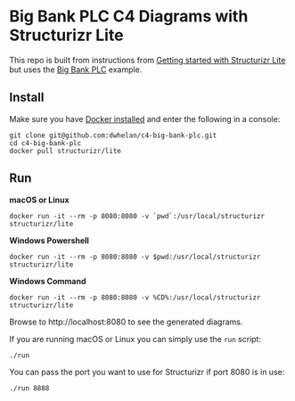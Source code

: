 # Big Bank PLC C4 Diagrams with Structurizr Lite

This repo is built from instructions from [Getting started with Structurizr Lite](https://dev.to/simonbrown/getting-started-with-structurizr-lite-27d0) but uses the [Big Bank PLC](https://structurizr.com/share/36141) example.

## Install
Make sure you have [Docker installed](https://docs.docker.com/get-docker/) and enter the following in a console:

```
git clone git@github.com:dwhelan/c4-big-bank-plc.git
cd c4-big-bank-plc
docker pull structurizr/lite
```

## Run

**macOS or Linux**
```
docker run -it --rm -p 8080:8080 -v `pwd`:/usr/local/structurizr structurizr/lite
```

**Windows Powershell**
```
docker run -it --rm -p 8080:8080 -v $pwd:/usr/local/structurizr structurizr/lite
```

**Windows Command**
```
docker run -it --rm -p 8080:8080 -v %CD%:/usr/local/structurizr structurizr/lite
```

Browse to http://localhost:8080 to see the generated diagrams.

If you are running macOS or Linux you can simply use the `run` script:

```
./run
```

You can pass the port you want to use for Structurizr if port 8080 is in use:

```
./run 8888
```
